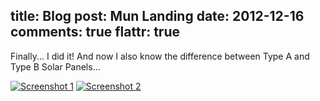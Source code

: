title: Blog
post: Mun Landing
date: 2012-12-16
comments: true
flattr: true
---

Finally... I did it! And now I also know the difference between Type A and Type B Solar Panels...  

[![Screenshot 1][1]][2]
[![Screenshot 2][3]][4]

 [1]: img/mun1_small.png
 [2]: img/mun1.png
 [3]: img/mun2_small.png
 [4]: img/mun2.png
